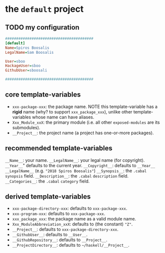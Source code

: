 # the `default` project

## TODO my configuration

```ini
########################################
[default]
Name=Spiros Boosalis
LegalName=Sam Boosalis

User=sboo
HackageUser=sboo
GithubUser=sboosali

########################################
```


## core template-variables

- `xxx-package-xxx`: the package name. NOTE this template-variable has a **rigid** name (why? to support `xxx_package_xxx`), unlike other template-variables whose name can have aliases.
- `Xxx_Module_xxX`: the primary module (i.e. all other `exposed-modules` are its submodules).
- `__Project__`: the project name (a project has one-or-more packages).


## recommended template-variables

`__Name__`: your name.
`__LegalName__`: your legal name (for copyright).
`__Year__`" defaults to the current year.
`__Copyright__`: defaults to `__Year__ __LegalName__` (e.g. `"2018 Spiros Boosalis"`)
`__Synopsis__`: the `.cabal` `synopsis` field.
`__Description__`: the `.cabal` `description` field.
`__Categories__`: the `.cabal` `category` field.

## derived template-variables

- `xxx-package-directory-xxx`: defaults to `xxx-package-xxx`.
- `xxx-program-xxx`: defaults to `xxx-package-xxx`.
- `xxx_package_xxx`: the package name as a valid module name.
- `Xxx_ModuleAbbreviation_xxX`: defaults to (the constant) `"Z"`.
- `__Project__`: defaults to `xxx-package-directory-xxx`.
- `__GithubUser__`: defaults to `__User__`.
- `__GithubRepository__`: defaults to `__Project__`.
- `__ProjectDirectory__`: defaults to `~/haskell/__Project__`.


